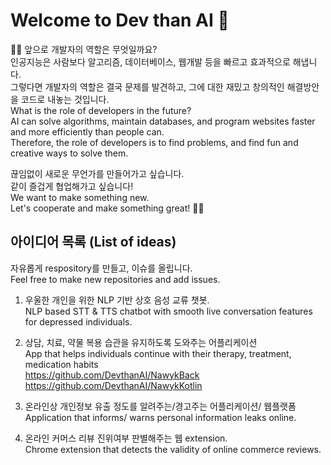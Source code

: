 # Welcome to Dev than AI 👋

🙋‍♀️ 앞으로 개발자의 역할은 무엇일까요?  
인공지능은 사람보다 알고리즘, 데이터베이스, 웹개발 등을 빠르고 효과적으로 해냅니다.  
그렇다면 개발자의 역할은 결국 문제를 발견하고, 그에 대한 재밌고 창의적인 해결방안을 코드로 내놓는 것입니다.  
What is the role of developers in the future?  
AI can solve algorithms, maintain databases, and program websites faster and more efficiently than people can.  
Therefore, the role of developers is to find problems, and find fun and creative ways to solve them.  

끊임없이 새로운 무언가를 만들어가고 싶습니다.  
같이 즐겁게 협업해가고 싶습니다!  
We want to make something new.  
Let's cooperate and make something great! 🙋‍♀️

## 아이디어 목록 (List of ideas)  
자유롭게 respository를 만들고, 이슈를 올립니다.  
Feel free to make new repositories and add issues.  

1. 우울한 개인을 위한 NLP 기반 상호 음성 교류 챗봇.  
NLP based STT & TTS chatbot with smooth live conversation features for depressed individuals.  
 
2. 상담, 치료, 약물 복용 습관을 유지하도록 도와주는 어플리케이션  
App that helps individuals continue with their therapy, treatment, medication habits  
https://github.com/DevthanAI/NawykBack
https://github.com/DevthanAI/NawykKotlin

3. 온라인상 개인정보 유출 정도를 알려주는/경고주는 어플리케이션/ 웹플랫폼  
Application that informs/ warns personal information leaks online.  

4. 온라인 커머스 리뷰 진위여부 판별해주는 웹 extension.  
Chrome extension that detects the validity of online commerce reviews.  
